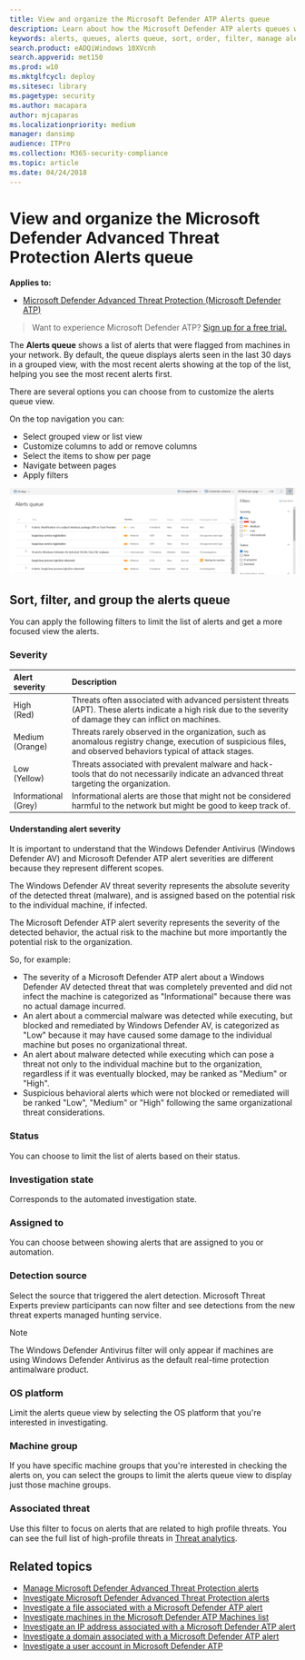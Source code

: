 ```yaml
---
title: View and organize the Microsoft Defender ATP Alerts queue
description: Learn about how the Microsoft Defender ATP alerts queues work, and how to sort and filter lists of alerts.
keywords: alerts, queues, alerts queue, sort, order, filter, manage alerts, new, in progress, resolved, newest, time in queue, severity, time period, microsoft threat experts alerts
search.product: eADQiWindows 10XVcnh
search.appverid: met150
ms.prod: w10
ms.mktglfcycl: deploy
ms.sitesec: library
ms.pagetype: security
ms.author: macapara
author: mjcaparas
ms.localizationpriority: medium
manager: dansimp
audience: ITPro
ms.collection: M365-security-compliance 
ms.topic: article
ms.date: 04/24/2018
---
```


# View and organize the Microsoft Defender Advanced Threat Protection Alerts queue

**Applies to:**
- [Microsoft Defender Advanced Threat Protection (Microsoft Defender ATP)](https://go.microsoft.com/fwlink/p/?linkid=2069559)



>Want to experience Microsoft Defender ATP? [Sign up for a free trial.](https://www.microsoft.com/en-us/WindowsForBusiness/windows-atp?ocid=docs-wdatp-alertsq-abovefoldlink) 

The **Alerts queue** shows a list of alerts that were flagged from machines in your network. By default, the queue displays alerts seen in the last 30 days in a grouped view, with the most recent alerts showing at the top of the list, helping you see the most recent alerts first.

There are several options you can choose from to customize the alerts queue view. 

On the top navigation you can:
- Select grouped view or list view
- Customize columns to add or remove columns 
- Select the items to show per page
- Navigate between pages
- Apply filters


![Image of alerts queue](images/alerts-queue-list.png)

##  Sort, filter, and group the alerts queue
You can apply the following filters to limit the list of alerts and get a more focused view the alerts.

### Severity

Alert severity | Description
:---|:---
High </br>(Red) | Threats often associated with advanced persistent threats (APT). These alerts indicate a high risk due to the severity of damage they can inflict on machines.
Medium </br>(Orange) | Threats rarely observed in the organization, such as anomalous registry change, execution of suspicious files, and observed behaviors typical of attack stages.
Low </br>(Yellow) | Threats associated with prevalent malware and hack-tools that do not necessarily indicate an advanced threat targeting the organization.
Informational </br>(Grey) | Informational alerts are those that might not be considered harmful to the network but might be good to keep track of.


#### Understanding alert severity
It is important to understand that the Windows Defender Antivirus (Windows Defender AV) and Microsoft Defender ATP alert severities are different because they represent different scopes.

The Windows Defender AV threat severity represents the absolute severity of the detected threat (malware), and is assigned based on the potential risk to the individual machine, if infected.

The Microsoft Defender ATP alert severity represents the severity of the detected behavior, the actual risk to the machine but more importantly the potential risk to the organization. 

So, for example:
-	The severity of a Microsoft Defender ATP alert about a Windows Defender AV detected threat that was completely prevented and did not infect the machine is categorized as "Informational" because there was no actual damage incurred.
-	An alert about a commercial malware was detected while executing, but blocked and remediated by Windows Defender AV, is categorized as  "Low" because it may have caused some damage to the individual machine but poses no organizational threat.
-	An alert about malware detected while executing which can pose a threat not only to the individual machine but to the organization, regardless if it was eventually blocked, may be ranked as "Medium" or "High".
-	Suspicious behavioral alerts which were not blocked or remediated will be ranked "Low", "Medium" or "High" following the same organizational threat considerations.

### Status
You can choose to limit the list of alerts based on their status.

### Investigation state
Corresponds to the automated investigation state.

### Assigned to
You can choose between showing alerts that are assigned to you or automation.

### Detection source
Select the source that triggered the alert detection.  Microsoft Threat Experts preview participants can now filter and see detections from the new threat experts managed hunting service. 

>[!NOTE]
>The Windows Defender Antivirus filter will only appear if machines are using Windows Defender Antivirus as the default real-time protection antimalware product.


### OS platform
Limit the alerts queue view by selecting the OS platform that you're interested in investigating.

### Machine group
If you have specific machine groups that you're interested in checking the alerts on, you can select the groups to limit the alerts queue view to display just those machine groups.

### Associated threat
Use this filter to focus on alerts that are related to high profile threats. You can see the full list of high-profile threats in [Threat analytics](threat-analytics.md). 


## Related topics
- [Manage Microsoft Defender Advanced Threat Protection alerts](manage-alerts.md)
- [Investigate Microsoft Defender Advanced Threat Protection alerts](investigate-alerts.md)
- [Investigate a file associated with a Microsoft Defender ATP alert](investigate-files.md)
- [Investigate machines in the Microsoft Defender ATP Machines list](investigate-machines.md)
- [Investigate an IP address associated with a Microsoft Defender ATP alert](investigate-ip.md)
- [Investigate a domain associated with a Microsoft Defender ATP alert](investigate-domain.md)
- [Investigate a user account in Microsoft Defender ATP](investigate-user.md)

